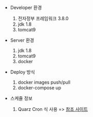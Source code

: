 - Developer 환경
  1) 전자정부 프레임워크 3.8.0
  2) jdk 1.8
  3) tomcat9


- Server 환경
  1) jdk 1.8
  2) tomcat9
  3) docker
  
- Deploy 방식
  1) docker images push/pull
  2) docker-compose up

- 스케쥴 정보
  1) Quarz Cron 식 사용
    => [참조 사이트](https://www.freeformatter.com/cron-expression-generator-quartz.html)

